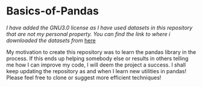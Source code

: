 # Basics-of-Pandas


*I have added the GNU3.0 license as I have used datasets in this repository that are not my personal property. You can find the link to where i downloaded the datasets from* [here](https://perso.telecom-paristech.fr/eagan/class/igr204/datasets)

My motivation to create this repository was to learn the pandas library in the process. If this ends up helping somebody else or results in others telling me how I can improve my code, I will deem the project a success. I shall keep updating the repository as and when I learn new utilities in pandas! Please feel free to clone or suggest more efficient techniques!
